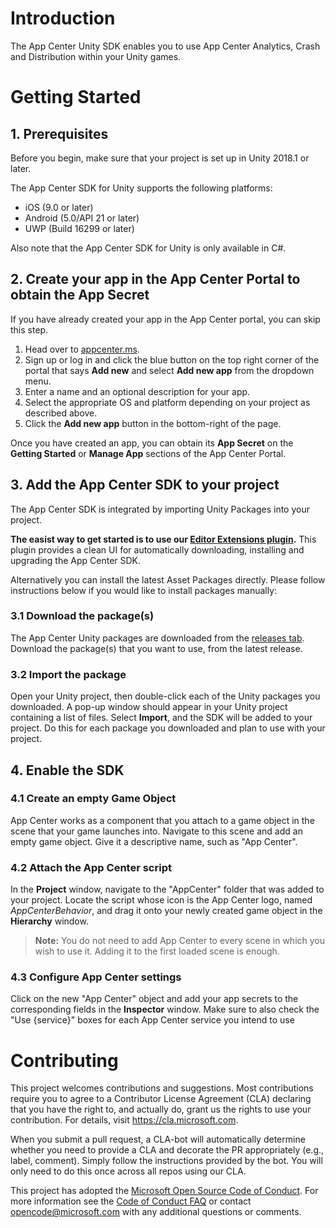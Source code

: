 
# Introduction

The App Center Unity SDK enables you to use App Center Analytics, Crash and Distribution within your Unity games.

# Getting Started

## 1. Prerequisites

Before you begin, make sure that your project is set up in Unity 2018.1 or later.

The App Center SDK for Unity supports the following platforms:

* iOS (9.0 or later)
* Android (5.0/API 21 or later)
* UWP (Build 16299 or later)

Also note that the App Center SDK for Unity is only available in C#.

## 2. Create your app in the App Center Portal to obtain the App Secret

If you have already created your app in the App Center portal, you can skip this step.

1. Head over to [appcenter.ms](https://appcenter.ms).
2. Sign up or log in and click the blue button on the top right corner of the portal that says **Add new** and select **Add new app** from the dropdown menu.
3. Enter a name and an optional description for your app.
4. Select the appropriate OS and platform depending on your project as described above.
5. Click the **Add new app** button in the bottom-right of the page.

Once you have created an app, you can obtain its **App Secret** on the **Getting Started** or **Manage App** sections of the App Center Portal.

## 3. Add the App Center SDK to your project

The App Center SDK is integrated by importing Unity Packages into your project.

__The easist way to get started is to use our [Editor Extensions plugin](https://github.com/Microsoft/AppCenter-SDK-Unity-Extension).__ This plugin provides a clean UI for automatically downloading, installing and upgrading the App Center SDK.

Alternatively you can install the latest Asset Packages directly. Please follow instructions below if you would like to install packages manually:

### 3.1 Download the package(s)

The App Center Unity packages are downloaded from the [releases tab](https://github.com/Microsoft/AppCenter-SDK-Unity/releases). Download the package(s) that you want to use, from the latest release.

### 3.2 Import the package

Open your Unity project, then double-click each of the Unity packages you downloaded. A pop-up window should appear in your Unity project containing a list of files. Select **Import**, and the SDK will be added to your project. Do this for each package you downloaded and plan to use with your project.

## 4. Enable the SDK

### 4.1 Create an empty Game Object

App Center works as a component that you attach to a game object in the scene that your game launches into. Navigate to this scene and add an empty game object. Give it a descriptive name, such as "App Center".

### 4.2 Attach the App Center script

In the **Project** window, navigate to the "AppCenter" folder that was added to your project. Locate the script whose icon is the App Center logo, named *AppCenterBehavior*, and drag it onto your newly created game object in the **Hierarchy** window.

> **Note:** You do not need to add App Center to every scene in which you wish to use it. Adding it to the first loaded scene is enough.

### 4.3 Configure App Center settings

Click on the new "App Center" object and add your app secrets to the corresponding fields in the **Inspector** window. Make sure to also check the "Use {service}" boxes for each App Center service you intend to use

# Contributing

This project welcomes contributions and suggestions.  Most contributions require you to agree to a
Contributor License Agreement (CLA) declaring that you have the right to, and actually do, grant us
the rights to use your contribution. For details, visit https://cla.microsoft.com.

When you submit a pull request, a CLA-bot will automatically determine whether you need to provide
a CLA and decorate the PR appropriately (e.g., label, comment). Simply follow the instructions
provided by the bot. You will only need to do this once across all repos using our CLA.

This project has adopted the [Microsoft Open Source Code of Conduct](https://opensource.microsoft.com/codeofconduct/).
For more information see the [Code of Conduct FAQ](https://opensource.microsoft.com/codeofconduct/faq/) or
contact [opencode@microsoft.com](mailto:opencode@microsoft.com) with any additional questions or comments.
